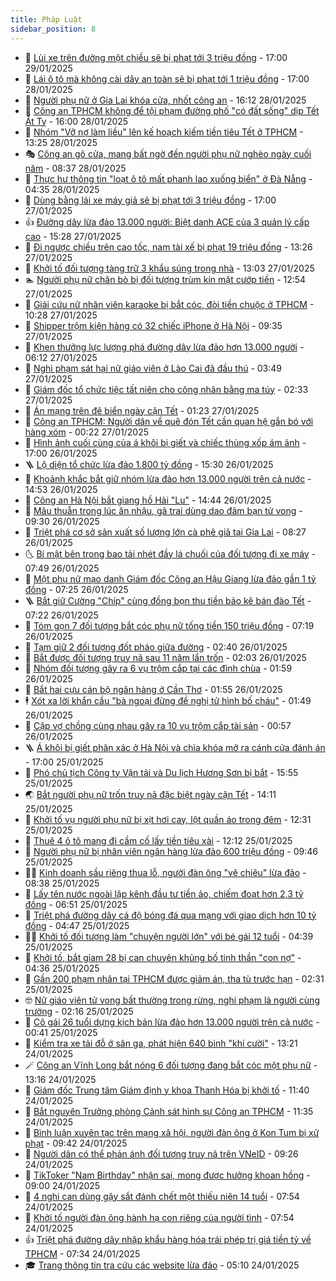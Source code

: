 ```yaml
---
title: Pháp Luật
sidebar_position: 8
---
```


<!-- dantri-phap-luat:START -->
- 🌊 [Lùi xe trên đường một chiều sẽ bị phạt tới 3 triệu đồng](https://dantri.com.vn/phap-luat/lui-xe-tren-duong-mot-chieu-se-bi-phat-toi-3-trieu-dong-20250127133254023.htm) - 17:00 29/01/2025
- 🐲 [Lái ô tô mà không cài dây an toàn sẽ bị phạt tới 1 triệu đồng](https://dantri.com.vn/phap-luat/lai-o-to-ma-khong-cai-day-an-toan-se-bi-phat-toi-1-trieu-dong-20250125220916962.htm) - 17:00 28/01/2025
- 🌁 [Người phụ nữ ở Gia Lai khóa cửa, nhốt công an](https://dantri.com.vn/phap-luat/nguoi-phu-nu-o-gia-lai-khoa-cua-nhot-cong-an-20250128224713026.htm) - 16:12 28/01/2025
- 🎃 [Công an TPHCM không để tội phạm đường phố &quot;có đất sống&quot; dịp Tết Ất Tỵ](https://dantri.com.vn/phap-luat/cong-an-tphcm-khong-de-toi-pham-duong-pho-co-dat-song-dip-tet-at-ty-20250128223513741.htm) - 16:00 28/01/2025
- 🦅 [Nhóm &quot;Vỡ nợ làm liều&quot; lên kế hoạch kiếm tiền tiêu Tết ở TPHCM](https://dantri.com.vn/phap-luat/nhom-vo-no-lam-lieu-len-ke-hoach-kiem-tien-tieu-tet-o-tphcm-20250128201728626.htm) - 13:25 28/01/2025
- 🎭 [Công an gõ cửa, mang bất ngờ đến người phụ nữ nghèo ngày cuối năm](https://dantri.com.vn/phap-luat/cong-an-go-cua-mang-bat-ngo-den-nguoi-phu-nu-ngheo-ngay-cuoi-nam-20250128144148152.htm) - 08:37 28/01/2025
- 🤗 [Thực hư thông tin &quot;loạt ô tô mất phanh lao xuống biển&quot; ở Đà Nẵng](https://dantri.com.vn/phap-luat/thuc-hu-thong-tin-loat-o-to-mat-phanh-lao-xuong-bien-o-da-nang-20250128103602158.htm) - 04:35 28/01/2025
- 🚀 [Dùng bằng lái xe máy giả sẽ bị phạt tới 3 triệu đồng](https://dantri.com.vn/phap-luat/dung-bang-lai-xe-may-gia-se-bi-phat-toi-3-trieu-dong-20250127135326177.htm) - 17:00 27/01/2025
- 👍 [Đường dây lừa đảo 13.000 người: Biệt danh ACE của 3 quản lý cấp cao](https://dantri.com.vn/phap-luat/duong-day-lua-dao-13000-nguoi-biet-danh-ace-cua-3-quan-ly-cap-cao-20250127221223686.htm) - 15:28 27/01/2025
- 🧐 [Đi ngược chiều trên cao tốc, nam tài xế bị phạt 19 triệu đồng](https://dantri.com.vn/phap-luat/di-nguoc-chieu-tren-cao-toc-nam-tai-xe-bi-phat-19-trieu-dong-20250127200547655.htm) - 13:26 27/01/2025
- 🫶 [Khởi tố đối tượng tàng trữ 3 khẩu súng trong nhà](https://dantri.com.vn/phap-luat/khoi-to-doi-tuong-tang-tru-3-khau-sung-trong-nha-20250127195228233.htm) - 13:03 27/01/2025
- 🏊 [Người phụ nữ chăn bò bị đối tượng trùm kín mặt cướp tiền](https://dantri.com.vn/phap-luat/nguoi-phu-nu-chan-bo-bi-doi-tuong-trum-kin-mat-cuop-tien-20250127193648975.htm) - 12:54 27/01/2025
- 🌋 [Giải cứu nữ nhân viên karaoke bị bắt cóc, đòi tiền chuộc ở TPHCM](https://dantri.com.vn/phap-luat/giai-cuu-nu-nhan-vien-karaoke-bi-bat-coc-doi-tien-chuoc-o-tphcm-20250127171911190.htm) - 10:28 27/01/2025
- 👹 [Shipper trộm kiện hàng có 32 chiếc iPhone ở Hà Nội](https://dantri.com.vn/phap-luat/shipper-trom-kien-hang-co-32-chiec-iphone-o-ha-noi-20250127162236591.htm) - 09:35 27/01/2025
- 🫣 [Khen thưởng lực lượng phá đường dây lừa đảo hơn 13.000 người](https://dantri.com.vn/phap-luat/khen-thuong-luc-luong-pha-duong-day-lua-dao-hon-13000-nguoi-20250127130719920.htm) - 06:12 27/01/2025
- 🎃 [Nghi phạm sát hại nữ giáo viên ở Lào Cai đã đầu thú](https://dantri.com.vn/phap-luat/nghi-pham-sat-hai-nu-giao-vien-o-lao-cai-da-dau-thu-20250127103914263.htm) - 03:49 27/01/2025
- 🌝 [Giám đốc tổ chức tiệc tất niên cho công nhân bằng ma túy](https://dantri.com.vn/phap-luat/giam-doc-to-chuc-tiec-tat-nien-cho-cong-nhan-bang-ma-tuy-20250127091444138.htm) - 02:33 27/01/2025
- 🚀 [Án mạng trên đê biển ngày cận Tết](https://dantri.com.vn/phap-luat/an-mang-tren-de-bien-ngay-can-tet-20250127081004626.htm) - 01:23 27/01/2025
- 🥷 [Công an TPHCM: Người dân về quê đón Tết cần quan hệ gắn bó với hàng xóm](https://dantri.com.vn/phap-luat/cong-an-tphcm-nguoi-dan-ve-que-don-tet-can-quan-he-gan-bo-voi-hang-xom-20250123144018889.htm) - 00:22 27/01/2025
- 👺 [Hình ảnh cuối cùng của á khôi bị giết và chiếc thùng xốp ám ảnh](https://dantri.com.vn/phap-luat/hinh-anh-cuoi-cung-cua-a-khoi-bi-giet-va-chiec-thung-xop-am-anh-20250122155235080.htm) - 17:00 26/01/2025
- 🪜 [Lộ diện tổ chức lừa đảo 1.800 tỷ đồng](https://dantri.com.vn/phap-luat/lo-dien-to-chuc-lua-dao-1800-ty-dong-20250126213143402.htm) - 15:30 26/01/2025
- 🦄 [Khoảnh khắc bắt giữ nhóm lừa đảo hơn 13.000 người trên cả nước](https://dantri.com.vn/phap-luat/khoanh-khac-bat-giu-nhom-lua-dao-hon-13000-nguoi-tren-ca-nuoc-20250126203547660.htm) - 14:53 26/01/2025
- 🦍 [Công an Hà Nội bắt giang hồ Hải &quot;Lu&quot;](https://dantri.com.vn/phap-luat/cong-an-ha-noi-bat-giang-ho-hai-lu-20250126213212639.htm) - 14:44 26/01/2025
- 🌁 [Mâu thuẫn trong lúc ăn nhậu, gã trai dùng dao đâm bạn tử vong](https://dantri.com.vn/phap-luat/mau-thuan-trong-luc-an-nhau-ga-trai-dung-dao-dam-ban-tu-vong-20250126160733239.htm) - 09:30 26/01/2025
- 💯 [Triệt phá cơ sở sản xuất số lượng lớn cà phê giả tại Gia Lai](https://dantri.com.vn/phap-luat/triet-pha-co-so-san-xuat-so-luong-lon-ca-phe-gia-tai-gia-lai-20250126145601267.htm) - 08:27 26/01/2025
- 🌜 [Bí mật bên trong bao tải nhét đầy lá chuối của đối tượng đi xe máy](https://dantri.com.vn/phap-luat/bi-mat-ben-trong-bao-tai-nhet-day-la-chuoi-cua-doi-tuong-di-xe-may-20250126143645234.htm) - 07:49 26/01/2025
- 👹 [Một phụ nữ mạo danh Giám đốc Công an Hậu Giang lừa đảo gần 1 tỷ đồng](https://dantri.com.vn/phap-luat/mot-phu-nu-mao-danh-giam-doc-cong-an-hau-giang-lua-dao-gan-1-ty-dong-20250126132248282.htm) - 07:25 26/01/2025
- 🪜 [Bắt giữ Cường &quot;Chíp&quot; cùng đồng bọn thu tiền bảo kê bán đào Tết](https://dantri.com.vn/phap-luat/bat-giu-cuong-chip-cung-dong-bon-thu-tien-bao-ke-ban-dao-tet-20250126133324265.htm) - 07:22 26/01/2025
- 🦩 [Tóm gọn 7 đối tượng bắt cóc phụ nữ tống tiền 150 triệu đồng](https://dantri.com.vn/phap-luat/tom-gon-7-doi-tuong-bat-coc-phu-nu-tong-tien-150-trieu-dong-20250126123656980.htm) - 07:19 26/01/2025
- 💂 [Tạm giữ 2 đối tượng đốt pháo giữa đường](https://dantri.com.vn/phap-luat/tam-giu-2-doi-tuong-dot-phao-giua-duong-20250126090555185.htm) - 02:40 26/01/2025
- 💃 [Bắt được đối tượng truy nã sau 11 năm lẩn trốn](https://dantri.com.vn/phap-luat/bat-duoc-doi-tuong-truy-na-sau-11-nam-lan-tron-20250126083303819.htm) - 02:03 26/01/2025
- 🧐 [Nhóm đối tượng gây ra 6 vụ trộm cắp tại các đình chùa](https://dantri.com.vn/phap-luat/nhom-doi-tuong-gay-ra-6-vu-trom-cap-tai-cac-dinh-chua-20250126081600660.htm) - 01:59 26/01/2025
- 🤗 [Bắt hai cựu cán bộ ngân hàng ở Cần Thơ](https://dantri.com.vn/phap-luat/bat-hai-cuu-can-bo-ngan-hang-o-can-tho-20250126074508689.htm) - 01:55 26/01/2025
- 🕴 [Xót xa lời khẩn cầu &quot;bà ngoại đừng đề nghị tử hình bố cháu&quot;](https://dantri.com.vn/phap-luat/xot-xa-loi-khan-cau-ba-ngoai-dung-de-nghi-tu-hinh-bo-chau-20250125172429624.htm) - 01:49 26/01/2025
- 🐎 [Cặp vợ chồng cùng nhau gây ra 10 vụ trộm cắp tài sản](https://dantri.com.vn/phap-luat/cap-vo-chong-cung-nhau-gay-ra-10-vu-trom-cap-tai-san-20250126075014610.htm) - 00:57 26/01/2025
- 🪜 [Á khôi bị giết phân xác ở Hà Nội và chìa khóa mở ra cánh cửa đánh án](https://dantri.com.vn/phap-luat/a-khoi-bi-giet-phan-xac-o-ha-noi-va-chia-khoa-mo-ra-canh-cua-danh-an-20250122154155154.htm) - 17:00 25/01/2025
- 🤭 [Phó chủ tịch Công ty Vận tải và Du lịch Hương Sơn bị bắt](https://dantri.com.vn/phap-luat/pho-chu-tich-cong-ty-van-tai-va-du-lich-huong-son-bi-bat-20250125225018547.htm) - 15:55 25/01/2025
- 🌏 [Bắt người phụ nữ trốn truy nã đặc biệt ngày cận Tết](https://dantri.com.vn/phap-luat/bat-nguoi-phu-nu-tron-truy-na-dac-biet-ngay-can-tet-20250125200238095.htm) - 14:11 25/01/2025
- 🎃 [Khởi tố vụ người phụ nữ bị xịt hơi cay, lột quần áo trong đêm](https://dantri.com.vn/phap-luat/khoi-to-vu-nguoi-phu-nu-bi-xit-hoi-cay-lot-quan-ao-trong-dem-20250125181053400.htm) - 12:31 25/01/2025
- 🗽 [Thuê 4 ô tô mang đi cầm cố lấy tiền tiêu xài](https://dantri.com.vn/phap-luat/thue-4-o-to-mang-di-cam-co-lay-tien-tieu-xai-20250125180228598.htm) - 12:12 25/01/2025
- 🌁 [Người phụ nữ bị nhân viên ngân hàng lừa đảo 600 triệu đồng](https://dantri.com.vn/phap-luat/nguoi-phu-nu-bi-nhan-vien-ngan-hang-lua-dao-600-trieu-dong-20250125153302543.htm) - 09:46 25/01/2025
- 🧑‍💻 [Kinh doanh sầu riêng thua lỗ, người đàn ông &quot;vẽ chiêu&quot; lừa đảo](https://dantri.com.vn/phap-luat/kinh-doanh-sau-rieng-thua-lo-nguoi-dan-ong-ve-chieu-lua-dao-20250125151620882.htm) - 08:38 25/01/2025
- 🌮 [Lấy tên nước ngoài lập kênh đầu tư tiền ảo, chiếm đoạt hơn 2,3 tỷ đồng](https://dantri.com.vn/phap-luat/lay-ten-nuoc-ngoai-lap-kenh-dau-tu-tien-ao-chiem-doat-hon-23-ty-dong-20250125114858835.htm) - 06:51 25/01/2025
- 🤗 [Triệt phá đường dây cá độ bóng đá qua mạng với giao dịch hơn 10 tỷ đồng](https://dantri.com.vn/phap-luat/triet-pha-duong-day-ca-do-bong-da-qua-mang-voi-giao-dich-hon-10-ty-dong-20250125111523588.htm) - 04:47 25/01/2025
- 👨‍🏫 [Khởi tố đối tượng làm &quot;chuyện người lớn&quot; với bé gái 12 tuổi](https://dantri.com.vn/phap-luat/khoi-to-doi-tuong-lam-chuyen-nguoi-lon-voi-be-gai-12-tuoi-20250125110043859.htm) - 04:39 25/01/2025
- 🎉 [Khởi tố, bắt giam 28 bị can chuyên khủng bố tinh thần &quot;con nợ&quot;](https://dantri.com.vn/phap-luat/khoi-to-bat-giam-28-bi-can-chuyen-khung-bo-tinh-than-con-no-20250125103527582.htm) - 04:36 25/01/2025
- 🤗 [Gần 200 phạm nhân tại TPHCM được giảm án, tha tù trước hạn](https://dantri.com.vn/phap-luat/gan-200-pham-nhan-tai-tphcm-duoc-giam-an-tha-tu-truoc-han-20250125090236308.htm) - 02:31 25/01/2025
- 🤓 [Nữ giáo viên tử vong bất thường trong rừng, nghi phạm là người cùng trường](https://dantri.com.vn/phap-luat/nu-giao-vien-tu-vong-bat-thuong-trong-rung-nghi-pham-la-nguoi-cung-truong-20250125084930480.htm) - 02:16 25/01/2025
- 👹 [Cô gái 26 tuổi dựng kịch bản lừa đảo hơn 13.000 người trên cả nước](https://dantri.com.vn/phap-luat/co-gai-26-tuoi-dung-kich-ban-lua-dao-hon-13000-nguoi-tren-ca-nuoc-20250125073659883.htm) - 00:41 25/01/2025
- 🐘 [Kiểm tra xe tải đỗ ở sân ga, phát hiện 640 bình &quot;khí cười&quot;](https://dantri.com.vn/phap-luat/kiem-tra-xe-tai-do-o-san-ga-phat-hien-640-binh-khi-cuoi-20250124190146621.htm) - 13:21 24/01/2025
- 🪄 [Công an Vĩnh Long bắt nóng 6 đối tượng đang bắt cóc một phụ nữ](https://dantri.com.vn/phap-luat/cong-an-vinh-long-bat-nong-6-doi-tuong-dang-bat-coc-mot-phu-nu-20250124194856938.htm) - 13:16 24/01/2025
- 💄 [Giám đốc Trung tâm Giám định y khoa Thanh Hóa bị khởi tố](https://dantri.com.vn/phap-luat/giam-doc-trung-tam-giam-dinh-y-khoa-thanh-hoa-bi-khoi-to-20250124175955213.htm) - 11:40 24/01/2025
- 🐎 [Bắt nguyên Trưởng phòng Cảnh sát hình sự Công an TPHCM](https://dantri.com.vn/phap-luat/bat-nguyen-truong-phong-canh-sat-hinh-su-cong-an-tphcm-20250124182757059.htm) - 11:35 24/01/2025
- 💯 [Bình luận xuyên tạc trên mạng xã hội, người đàn ông ở Kon Tum bị xử phạt](https://dantri.com.vn/phap-luat/binh-luan-xuyen-tac-tren-mang-xa-hoi-nguoi-dan-ong-o-kon-tum-bi-xu-phat-20250124155808593.htm) - 09:42 24/01/2025
- 💯 [Người dân có thể phản ánh đối tượng truy nã trên VNeID](https://dantri.com.vn/phap-luat/nguoi-dan-co-the-phan-anh-doi-tuong-truy-na-tren-vneid-20250124160418739.htm) - 09:26 24/01/2025
- 🌈 [TikToker &quot;Nam Birthday&quot; nhận sai, mong được hưởng khoan hồng](https://dantri.com.vn/phap-luat/tiktoker-nam-birthday-nhan-sai-mong-duoc-huong-khoan-hong-20250124155353669.htm) - 09:00 24/01/2025
- 🧠 [4 nghi can dùng gậy sắt đánh chết một thiếu niên 14 tuổi](https://dantri.com.vn/phap-luat/4-nghi-can-dung-gay-sat-danh-chet-mot-thieu-nien-14-tuoi-20250124143728236.htm) - 07:54 24/01/2025
- 🌈 [Khởi tố người đàn ông hành hạ con riêng của người tình](https://dantri.com.vn/phap-luat/khoi-to-nguoi-dan-ong-hanh-ha-con-rieng-cua-nguoi-tinh-20250124144623402.htm) - 07:54 24/01/2025
- 👍 [Triệt phá đường dây nhập khẩu hàng hóa trái phép trị giá tiền tỷ về TPHCM](https://dantri.com.vn/phap-luat/triet-pha-duong-day-nhap-khau-hang-hoa-trai-phep-tri-gia-tien-ty-ve-tphcm-20250124124518227.htm) - 07:34 24/01/2025
- 🎓 [Trang thông tin tra cứu các website lừa đảo](https://dantri.com.vn/phap-luat/trang-thong-tin-tra-cuu-cac-website-lua-dao-20250124120006817.htm) - 05:10 24/01/2025<!-- dantri-phap-luat:END -->
